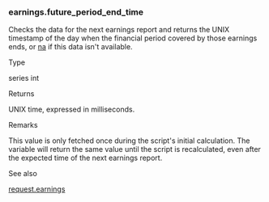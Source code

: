 ### earnings.future\_period\_end\_time

Checks the data for the next earnings report and returns the UNIX timestamp of the day when the financial period covered by those earnings ends, or [na](#var_na) if this data isn't available.

Type

series int

Returns

UNIX time, expressed in milliseconds.

Remarks

This value is only fetched once during the script's initial calculation. The variable will return the same value until the script is recalculated, even after the expected time of the next earnings report.

See also

[request.earnings](#fun_request.earnings)
